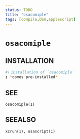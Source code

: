```yaml
---
status: TODO
title: "osacomiple"
tags: [compile,OSA,applescript]
---
```


# `osacomiple`

## INSTALLATION


```bash
#ℹ︎ installation of `osacomiple`
❯ *comes pre-installed*
```



## SEE

    osacomiple(1)

## SEEALSO

    xcrun(1), osascript(1)

